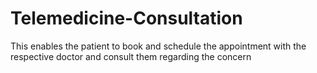 # Telemedicine-Consultation
This enables the patient to book and schedule the appointment with the respective doctor and consult them regarding the concern
